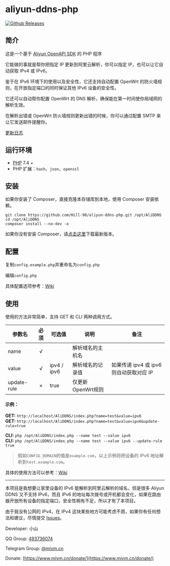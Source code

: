 # aliyun-ddns-php

<a href="https://github.com/Hill-98/aliyun-ddns-php/releases"><img alt="Github Releases" src="https://img.shields.io/github/v/release/Hill-98/aliyun-ddns-php"></a>

## 简介 

这是一个基于 [Aliyun OpenAPI SDK](https://github.com/aliyun/aliyun-openapi-php-sdk) 的 PHP 程序  

它能做的事就是帮你把指定 IP 更新到阿里云解析，你可以指定 IP，也可以让它自动获取 IPv4 或 IPv6。  

鉴于在 IPv6 环境下的使用以及安全性，它还支持自动配置 OpenWrt 的防火墙规则，在开放指定端口的同时保证其他 IPv6 设备的安全性。

它还可以自动帮你配置 OpenWrt 的 DNS 解析，确保能在第一时间使你局域网的解析生效。

在解析出错或 OpenWrt 防火墙规则更新出错的时候，你可以通过配置 SMTP 来让它发送邮件提醒你。

[更新日志](https://github.com/Hill-98/aliyun-ddns-php/blob/master/Changelog.md)

## 运行环境

* [PHP](https://php.net) 7.4 +
* PHP 扩展：`hash`、`json`、`openssl`

## 安装

如果你安装了 Composer，直接克隆本存储库到本地，使用 Composer 安装依赖。
```
git clone https://github.com/Hill-98/aliyun-ddns-php.git /opt/AliDDNS
cd /opt/AliDDNS
composer install --no-dev -o
```

如果你没有安装 Composer，请[点击这里](https://github.com/Hill-98/aliyun-ddns-php/releases/latest/download/aliyun-ddns-php.zip)下载最新版本。

## 配置

复制`config.example.php`并重命名为`config.php`

编辑`config.php`

具体配置选项参考：[Wiki](https://github.com/Hill-98/aliyun-ddns-php/wiki/%E9%85%8D%E7%BD%AE%E9%80%89%E9%A1%B9)

## 使用

使用的方法非常简单，支持 GET 和 CLI 两种调用方式。

参数名       |必须  |可选值      |说明             |备注
------------|:---:|-----------|-----------------|---
name        |√    |           |解析域名的主机名   |
value       |√    |ipv4 / ipv6|解析域名的记录值   |如果传递 ipv4 或 ipv6 则自动获取对应 IP
update-rule |×    |true       |仅更新 OpenWrt规则|

#### 示例：

**GET:** `http://localhost/AliDDNS/index.php?name=test&value=ipv6`  
**GET:** `http://localhost/AliDDNS/index.php?name=test&value=ipv6&update-rule=true`

**CLI:** `php /opt/AliDDNS/index.php --name test --value ipv6`  
**CLI:** `php /opt/AliDDNS/index.php --name test --value ipv6 --update-rule true`

>假如`CONFIG_DOMAIN`的值是`example.com`，以上示例将把设备的 IPv6 地址解析到`test.example.com`。

具体的使用方法可以参考：[Wiki](https://github.com/Hill-98/aliyun-ddns-php/wiki/%E4%BD%BF%E7%94%A8%E6%96%B9%E6%B3%95)

---

本项目是我想要让家里设备的 IPv6 能解析到阿里云解析的域名，但是很多 Aliyun DDNS 又不支持 IPv6，而且 IPv6 的地址每次拨号或开机都会变化，如果在路由器开放所有设备的指定端口，安全性稍有不足，所以才有了本项目。

由于我没有公网的 IPv4，在 IPv4 这块某些地方可能考虑不周，如果你有任何想法和建议，尽情提交 [Issues](https://github.com/Hill-98/aliyun-ddns-php/issues)。

Developer: 小山

QQ Group: [493736074](https://jq.qq.com/?_wv=1027&k=5f7KCIY)

Telegram Group: [@mivm.cn](https://t.me/mivm_cn)

Donate: [https://www.mivm.cn/donate/](https://www.mivm.cn/donate/)

